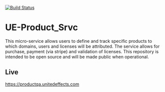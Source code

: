 [![Build Status](https://circleci.com/gh/automatelife/UE-Product_Srvc.png?circle-token=f98d02672f8424ccca8f825cd413f24d83b20477 "Build Status")](https://circleci.com/gh/automatelife/UE-Product_Srvc) 

# UE-Product_Srvc
This micro-service allows users to define and track specific products to which domains, users and licenses will be attributed. The service allows for purchase, payment (via stripe) and validation of licenses.  This repository is intended to be open source and will be made public when operational.

## Live

https://productqa.unitedeffects.com
